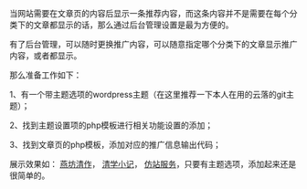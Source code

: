 
当网站需要在文章页的内容后显示一条推荐内容，而这条内容并不是需要在每个分类下的文章都显示的话，那么通过后台管理设置是最为方便的。


有了后台管理，可以随时更换推广内容，可以随意指定哪个分类下的文章显示推广内容，或者都显示。


那么准备工作如下：


1、有一个带主题选项的wordpress主题（在这里推荐一下本人在用的云落的git主题）；


2、找到主题设置项的php模板进行相关功能设置的添加；


3、找到文章页的php模板，添加对应的推广信息输出代码；


展示效果如： [燕坊清作](http://www.bmqy.net/yanfangqingzuo)， [清学小记](http://www.bmqy.net/qingsiyanxiang/qingxuexiaoji)， [仿站服务](http://www.bmqy.net/fangzhan)，只要有主题选项，添加起来还是很简单的。


